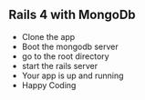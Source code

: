 ## Rails 4 with MongoDb 

- Clone the app 
- Boot the mongodb server
- go to the root directory 
- start the rails server
- Your app is up and running
- Happy Coding
